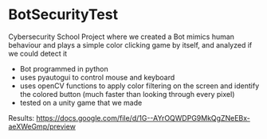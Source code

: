 # BotSecurityTest
Cybersecurity School Project where we created a Bot mimics human behaviour and plays a simple color clicking game by itself, and analyzed if we could detect it
 
 - Bot programmed in python
 - uses pyautogui to control mouse and keyboard
 - uses openCV functions to apply color filtering on the screen and identify the colored button (much faster than looking through every pixel)
 - tested on a unity game that we made

Results:
https://docs.google.com/file/d/1G--AYrOQWDPG9MkQgZNeEBx-aeXWeGmp/preview
